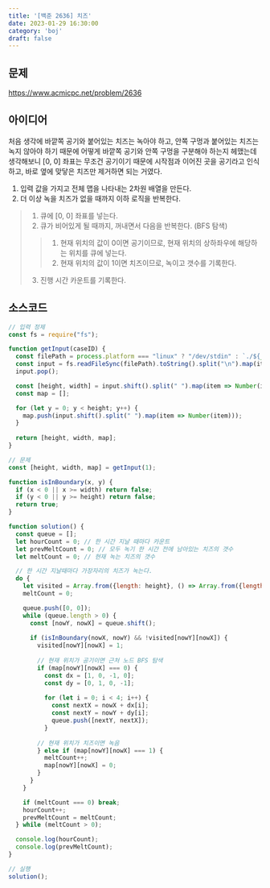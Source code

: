 ```yaml
---
title: '[백준 2636] 치즈'
date: 2023-01-29 16:30:00
category: 'boj'
draft: false
---
```


## 문제
https://www.acmicpc.net/problem/2636

## 아이디어
처음 생각에 바깥쪽 공기와 붙어있는 치즈는 녹아야 하고, 안쪽 구멍과 붙어있는 치즈는 녹지 않아야 하기 때문에 
어떻게 바깥쪽 공기와 안쪽 구멍을 구분해야 하는지 헤맸는데 생각해보니 [0, 0] 좌표는 무조건 공기이기 때문에 시작점과 이어진 곳을 공기라고 인식하고, 바로 옆에 맞닿은 치즈만 제거하면 되는 거였다.
1. 입력 값을 가지고 전체 맵을 나타내는 2차원 배열을 만든다.
2. 더 이상 녹을 치즈가 없을 때까지 이하 로직을 반복한다.
> 1. 큐에 [0, 0] 좌표를 넣는다.
> 2. 큐가 비어있게 될 때까지, 꺼내면서 다음을 반복한다. (BFS 탐색)
> > 1. 현재 위치의 값이 0이면 공기이므로, 현재 위치의 상하좌우에 해당하는 위치를 큐에 넣는다.
> > 2. 현재 위치의 값이 1이면 치즈이므로, 녹이고 갯수를 기록한다.
> 3. 진행 시간 카운트를 기록한다.


## 소스코드
```js
// 입력 정제
const fs = require("fs");

function getInput(caseID) {
  const filePath = process.platform === "linux" ? "/dev/stdin" : `./${__dirname.split('\\').pop()}/i${caseID}.txt`;
  const input = fs.readFileSync(filePath).toString().split("\n").map(item => item.trim());
  input.pop();

  const [height, width] = input.shift().split(" ").map(item => Number(item));
  const map = [];

  for (let y = 0; y < height; y++) {
    map.push(input.shift().split(" ").map(item => Number(item)));
  }
  
  return [height, width, map];
}

// 문제
const [height, width, map] = getInput(1);

function isInBoundary(x, y) {
  if (x < 0 || x >= width) return false;
  if (y < 0 || y >= height) return false;
  return true;
}

function solution() {
  const queue = [];
  let hourCount = 0; // 한 시간 지날 때마다 카운트
  let prevMeltCount = 0; // 모두 녹기 한 시간 전에 남아있는 치즈의 갯수
  let meltCount = 0; // 현재 녹는 치즈의 갯수

  // 한 시간 지날때마다 가장자리의 치즈가 녹는다.
  do {
    let visited = Array.from({length: height}, () => Array.from({length: width}, () => 0));
    meltCount = 0;

    queue.push([0, 0]);
    while (queue.length > 0) {
      const [nowY, nowX] = queue.shift();
  
      if (isInBoundary(nowX, nowY) && !visited[nowY][nowX]) {
        visited[nowY][nowX] = 1;
  
        // 현재 위치가 공기이면 근처 노드 BFS 탐색
        if (map[nowY][nowX] === 0) {
          const dx = [1, 0, -1, 0];
          const dy = [0, 1, 0, -1];
  
          for (let i = 0; i < 4; i++) {
            const nextX = nowX + dx[i];
            const nextY = nowY + dy[i];
            queue.push([nextY, nextX]);
          }
  
        // 현재 위치가 치즈이면 녹음
        } else if (map[nowY][nowX] === 1) {
          meltCount++;
          map[nowY][nowX] = 0;
        }
      }
    }

    if (meltCount === 0) break;
    hourCount++;
    prevMeltCount = meltCount;
  } while (meltCount > 0);

  console.log(hourCount);
  console.log(prevMeltCount);
}

// 실행
solution();
```